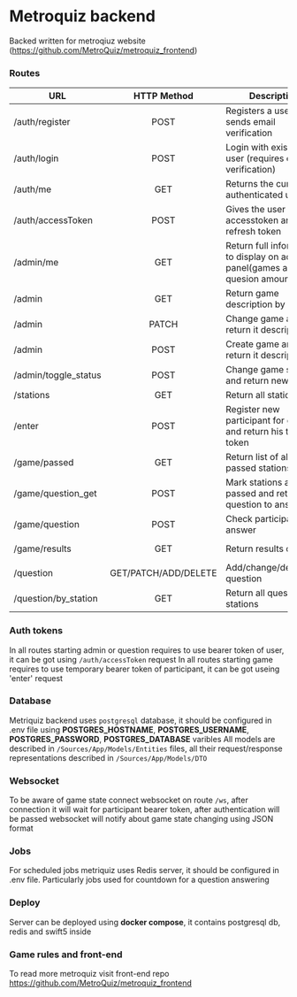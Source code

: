 # Metroquiz backend
Backed written for metroqiuz website (https://github.com/MetroQuiz/metroquiz_frontend)
### Routes
| URL                             | HTTP Method | Description                                              | Content (Body)          |
|---------------------------------|:-----------:|----------------------------------------------------------|-------------------------|
| /auth/register                   |     POST    | Registers a user and sends email verification            | `RegisterRequest`       |
| /auth/login                      |     POST    | Login with existing user (requires email verification)   | `LoginRequest`          |
| /auth/me                         |     GET     | Returns the current authenticated user                   | None                    |
| /auth/accessToken                |     POST    | Gives the user a new accesstoken and refresh token       | `AccessTokenRequest`    |
| /admin/me                        |     GET     | Return full information to display on admin panel(games and quesion amount       | `AllGameResponse`    |
| /admin                           |     GET     | Return game description by it UUID                       | `GameAdminResponse`     |
| /admin                           |     PATCH   | Change game and return it description                    | `GameAdminResponse`     |
| /admin                           |     POST    | Create game and return it description                    | `GameAdminResponse`     |
| /admin/toggle_status             |     POST    | Change game status and return new one                    | `GameStatusResponse`    |
| /stations                        |     GET     | Return all stations                                      | `[Station.StationResponse]`|
| /enter                           |     POST    | Register new participant for game and return his tmp token | `EnterResponse`       |
| /game/passed                     |     GET     | Return list of already passed stations                   | `GameInfoResponse`      |
| /game/question_get               |     POST    | Mark stations as passed and return question to answer    | `QuestionResponse`      |
| /game/question                   |     POST    | Check participant answer                                 | `AnswerResponse`        |
| /game/results                    |     GET     | Return results of game                                   | `[String: Int]`<br/>(Name : score)       |
| /question                        | GET/PATCH/ADD/DELETE | Add/change/delete/get question                  | `QuesionResponse`       |
| /question/by_station             | GET         | Return all question for stations                         | `[QuesionResponse]`       |

### Auth tokens
In all routes starting admin or question requires to use bearer token of user, it can be got using `/auth/accessToken` request
In all routes starting game requires to use temporary bearer token of participant, it can be got useing 'enter' request

### Database
Metriquiz backend uses `postgresql` database, it should be configured in .env file using **POSTGRES_HOSTNAME**, **POSTGRES_USERNAME**, **POSTGRES_PASSWORD**, **POSTGRES_DATABASE** varibles
All models are described in `/Sources/App/Models/Entities` files, all their request/response  representations described in `/Sources/App/Models/DTO`

### Websocket
To be aware of game state connect websocket on route `/ws`, after connection it will wait for participant bearer token, after authentication will be passed websocket will notify about game state changing using JSON format

### Jobs
For scheduled jobs metriquiz uses Redis server, it should be configured in .env file. Particularly jobs used for countdown for a question answering

### Deploy
Server can be deployed using **docker compose**, it contains postgresql db, redis and swift5 inside

### Game rules and front-end
To read more metroquiz visit front-end repo https://github.com/MetroQuiz/metroquiz_frontend
